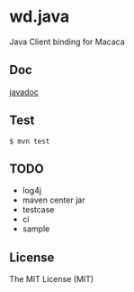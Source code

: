 # wd.java

Java Client binding for Macaca

## Doc

[javadoc](//macacajs.github.io/wd.java/doc/)

## Test

```shell
$ mvn test
```

## TODO

- log4j
- maven center jar
- testcase
- ci
- sample

## License

The MIT License (MIT)
